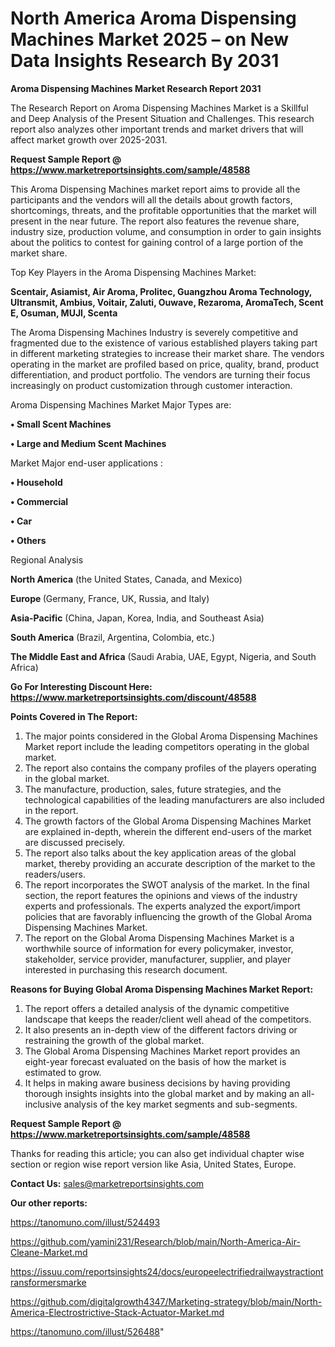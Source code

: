 # North America Aroma Dispensing Machines Market 2025 – on New Data Insights Research By 2031

<strong>Aroma Dispensing Machines Market Research Report 2031</strong>

The Research Report on Aroma Dispensing Machines Market is a Skillful and Deep Analysis of the Present Situation and Challenges. This research report also analyzes other important trends and market drivers that will affect market growth over 2025-2031.

<strong>Request Sample Report @ <a href=https://www.marketreportsinsights.com/sample/48588>https://www.marketreportsinsights.com/sample/48588</a></strong>

This Aroma Dispensing Machines market report aims to provide all the participants and the vendors will all the details about growth factors, shortcomings, threats, and the profitable opportunities that the market will present in the near future. The report also features the revenue share, industry size, production volume, and consumption in order to gain insights about the politics to contest for gaining control of a large portion of the market share.

Top Key Players in the Aroma Dispensing Machines Market:

<strong>Scentair, Asiamist, Air Aroma, Prolitec, Guangzhou Aroma Technology, Ultransmit, Ambius, Voitair, Zaluti, Ouwave, Rezaroma, AromaTech, Scent E, Osuman, MUJI, Scenta</strong>

The Aroma Dispensing Machines Industry is severely competitive and fragmented due to the existence of various established players taking part in different marketing strategies to increase their market share. The vendors operating in the market are profiled based on price, quality, brand, product differentiation, and product portfolio. The vendors are turning their focus increasingly on product customization through customer interaction.

Aroma Dispensing Machines Market Major Types are:

<strong>•  Small Scent Machines

•  Large and Medium Scent Machines</strong>

Market Major end-user applications :

<strong>•  Household

•  Commercial

•  Car

•  Others</strong>

Regional Analysis

</u><strong><b>North America</b></strong> (the United States, Canada, and Mexico)

<strong><b>Europe </b></strong>(Germany, France, UK, Russia, and Italy)

<strong><b>Asia-Pacific</b></strong> (China, Japan, Korea, India, and Southeast Asia)

<strong><b>South America</b></strong> (Brazil, Argentina, Colombia, etc.)

<strong><b>The Middle East and Africa</b></strong> (Saudi Arabia, UAE, Egypt, Nigeria, and South Africa)

<strong>Go For Interesting Discount Here: <a href=https://www.marketreportsinsights.com/discount/48588>https://www.marketreportsinsights.com/discount/48588</a></strong>

<strong>Points Covered in The Report:</strong>
<ol>
  <li>The major points considered in the Global Aroma Dispensing Machines Market report include the leading competitors operating in the global market.</li>
  <li>The report also contains the company profiles of the players operating in the global market.</li>
  <li>The manufacture, production, sales, future strategies, and the technological capabilities of the leading manufacturers are also included in the report.</li>
  <li>The growth factors of the Global Aroma Dispensing Machines Market are explained in-depth, wherein the different end-users of the market are discussed precisely.</li>
  <li>The report also talks about the key application areas of the global market, thereby providing an accurate description of the market to the readers/users.</li>
  <li>The report incorporates the SWOT analysis of the market. In the final section, the report features the opinions and views of the industry experts and professionals. The experts analyzed the export/import policies that are favorably influencing the growth of the Global Aroma Dispensing Machines Market.</li>
  <li>The report on the Global Aroma Dispensing Machines Market is a worthwhile source of information for every policymaker, investor, stakeholder, service provider, manufacturer, supplier, and player interested in purchasing this research document.</li>
</ol>
<strong>Reasons for Buying Global Aroma Dispensing Machines Market Report:</strong>

<ol>
  <li>The report offers a detailed analysis of the dynamic competitive landscape that keeps the reader/client well ahead of the competitors.</li>
  <li>It also presents an in-depth view of the different factors driving or restraining the growth of the global market.</li>
  <li>The Global Aroma Dispensing Machines Market report provides an eight-year forecast evaluated on the basis of how the market is estimated to grow.</li>
  <li>It helps in making aware business decisions by having providing thorough insights insights into the global market and by making an all-inclusive analysis of the key market segments and sub-segments.</li>
</ol>
<strong>Request Sample Report @ <a href=https://www.marketreportsinsights.com/sample/48588>https://www.marketreportsinsights.com/sample/48588</a></strong>


Thanks for reading this article; you can also get individual chapter wise section or region wise report version like Asia, United States, Europe.

<strong>Contact Us:</strong>
sales@marketreportsinsights.com

<strong>Our other reports:</strong>

<a href=https://tanomuno.com/illust/524493>https://tanomuno.com/illust/524493</a>

<a href=https://github.com/yamini231/Research/blob/main/North-America-Air-Cleane-Market.md>https://github.com/yamini231/Research/blob/main/North-America-Air-Cleane-Market.md</a>

<a href=https://issuu.com/reportsinsights24/docs/europeelectrifiedrailwaystractiontransformersmarke>https://issuu.com/reportsinsights24/docs/europeelectrifiedrailwaystractiontransformersmarke</a>

<a href=https://github.com/digitalgrowth4347/Marketing-strategy/blob/main/North-America-Electrostrictive-Stack-Actuator-Market.md>https://github.com/digitalgrowth4347/Marketing-strategy/blob/main/North-America-Electrostrictive-Stack-Actuator-Market.md</a>

<a href=https://tanomuno.com/illust/526488>https://tanomuno.com/illust/526488</a>"

